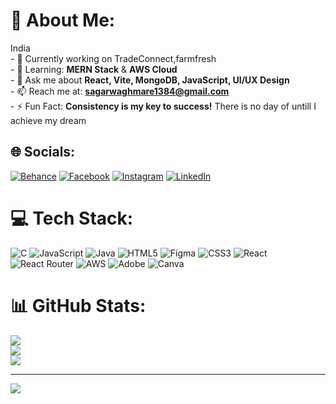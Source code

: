 # 💫 About Me:
India<br>- 🔭 Currently working on TradeConnect,farmfresh<br>- 🌱 Learning: **MERN Stack** & **AWS Cloud**<br>- 💬 Ask me about **React, Vite, MongoDB, JavaScript, UI/UX Design**<br>- 📫 Reach me at: **sagarwaghmare1384@gmail.com**<br>- ⚡ Fun Fact: **Consistency is my key to success!**
There is no day of untill I achieve my dream 

## 🌐 Socials:
[![Behance](https://img.shields.io/badge/Behance-1769ff?logo=behance&logoColor=white)](https://behance.net/sagarwaghmare) [![Facebook](https://img.shields.io/badge/Facebook-%231877F2.svg?logo=Facebook&logoColor=white)](https://facebook.com/sagarwaghmare) [![Instagram](https://img.shields.io/badge/Instagram-%23E4405F.svg?logo=Instagram&logoColor=white)](https://instagram.com/@sagar_2004) [![LinkedIn](https://img.shields.io/badge/LinkedIn-%230077B5.svg?logo=linkedin&logoColor=white)](https://linkedin.com/in/sagar-waghmare-83b017266) 

# 💻 Tech Stack:
![C](https://img.shields.io/badge/c-%2300599C.svg?style=for-the-badge&logo=c&logoColor=white) ![JavaScript](https://img.shields.io/badge/javascript-%23323330.svg?style=for-the-badge&logo=javascript&logoColor=%23F7DF1E) ![Java](https://img.shields.io/badge/java-%23ED8B00.svg?style=for-the-badge&logo=openjdk&logoColor=white) ![HTML5](https://img.shields.io/badge/html5-%23E34F26.svg?style=for-the-badge&logo=html5&logoColor=white) ![Figma](https://img.shields.io/badge/figma-%23F24E1E.svg?style=for-the-badge&logo=figma&logoColor=white) ![CSS3](https://img.shields.io/badge/css3-%231572B6.svg?style=for-the-badge&logo=css3&logoColor=white) ![React](https://img.shields.io/badge/react-%2320232a.svg?style=for-the-badge&logo=react&logoColor=%2361DAFB) ![React Router](https://img.shields.io/badge/React_Router-CA4245?style=for-the-badge&logo=react-router&logoColor=white) ![AWS](https://img.shields.io/badge/AWS-%23FF9900.svg?style=for-the-badge&logo=amazon-aws&logoColor=white) ![Adobe](https://img.shields.io/badge/adobe-%23FF0000.svg?style=for-the-badge&logo=adobe&logoColor=white) ![Canva](https://img.shields.io/badge/Canva-%2300C4CC.svg?style=for-the-badge&logo=Canva&logoColor=white)
# 📊 GitHub Stats:
![](https://github-readme-stats.vercel.app/api?username=sagarsuryakantwaghmare&theme=dark&hide_border=false&include_all_commits=true&count_private=true)<br/>
![](https://github-readme-streak-stats.herokuapp.com/?user=sagarsuryakantwaghmare&theme=dark&hide_border=false)<br/>
![](https://github-readme-stats.vercel.app/api/top-langs/?username=sagarsuryakantwaghmare&theme=dark&hide_border=false&include_all_commits=true&count_private=true&layout=compact)

---
[![](https://visitcount.itsvg.in/api?id=sagarsuryakantwaghmare&icon=0&color=3)](https://visitcount.itsvg.in)

<!-- Proudly created with GPRM ( https://gprm.itsvg.in ) -->
